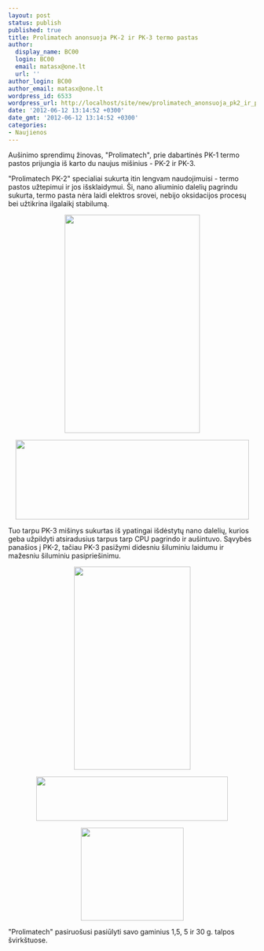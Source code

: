 ```yaml
---
layout: post
status: publish
published: true
title: Prolimatech anonsuoja PK-2 ir PK-3 termo pastas
author:
  display_name: BC00
  login: BC00
  email: matasx@one.lt
  url: ''
author_login: BC00
author_email: matasx@one.lt
wordpress_id: 6533
wordpress_url: http://localhost/site/new/prolimatech_anonsuoja_pk2_ir_pk3_termo_pastas/
date: '2012-06-12 13:14:52 +0300'
date_gmt: '2012-06-12 13:14:52 +0300'
categories:
- Naujienos
---
```

<p>
	Au&scaron;inimo sprendimų žinovas, &quot;Prolimatech&quot;, prie dabartinės PK-1 termo pastos prijungia i&scaron; karto du naujus mi&scaron;inius - PK-2 ir PK-3.</p>
<p>
	&quot;Prolimatech PK-2&quot; specialiai sukurta itin lengvam naudojimuisi - termo pastos užtepimui ir jos i&scaron;sklaidymui. &Scaron;i, nano aliuminio dalelių pagrindu sukurta, termo pasta nėra laidi elektros srovei, nebijo oksidacijos procesų bei užtikrina ilgalaikį stabilumą.</p>
<p style="text-align: center;">
	<img alt="" src="http://technews.lt/userfiles/PK2.png" style="width: 275px; height: 444px;" /></p>
<p style="text-align: center;">
	<img alt="" src="http://technews.lt/userfiles/PK-2.png" style="width: 475px; height: 162px;" /></p>
<p>
	Tuo tarpu PK-3 mi&scaron;inys sukurtas i&scaron; ypatingai i&scaron;dėstytų nano dalelių, kurios geba užpildyti atsiradusius tarpus tarp CPU pagrindo ir au&scaron;intuvo. Sąvybės pana&scaron;ios į PK-2, tačiau PK-3 pasižymi didesniu &scaron;iluminiu laidumu ir mažesniu &scaron;iluminiu pasiprie&scaron;inimu.</p>
<p style="text-align: center;">
	<img alt="" src="http://technews.lt/userfiles/PK3.png" style="width: 237px; height: 413px;" /></p>
<p style="text-align: center;">
	<img alt="" src="http://technews.lt/userfiles/PK.png" style="width: 390px; height: 90px;" /></p>
<p style="text-align: center;">
	<img alt="" src="http://technews.lt/userfiles/PK33(1).png" style="width: 209px; height: 189px;" /></p>
<p>
	&quot;Prolimatech&quot; pasiruo&scaron;usi pasiūlyti savo gaminius 1,5, 5 ir 30 g. talpos &scaron;virk&scaron;tuose.</p>
